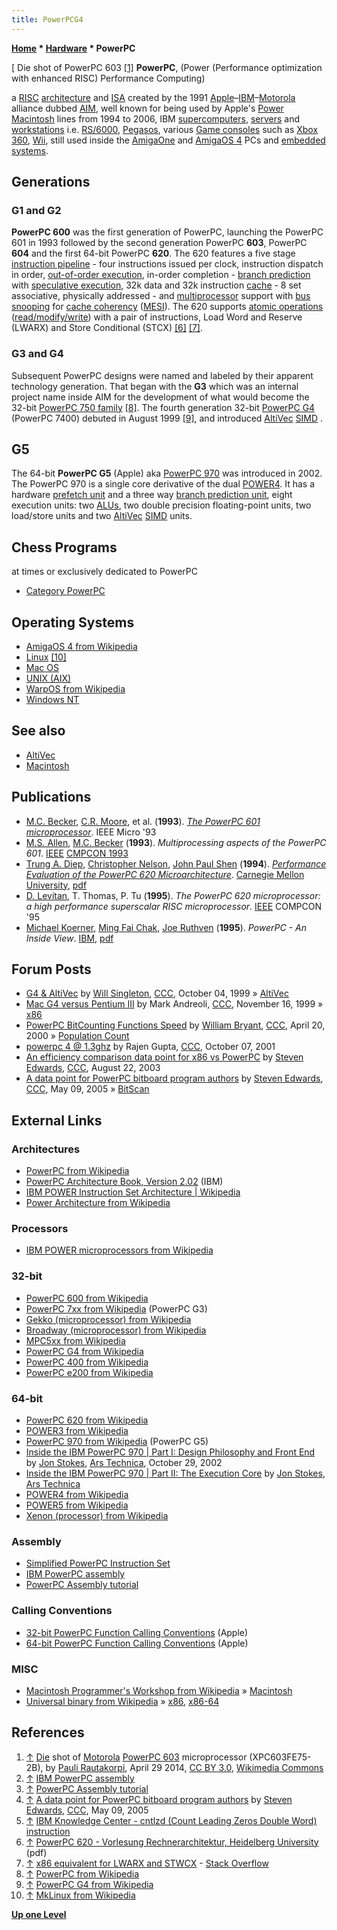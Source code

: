 ```yaml
---
title: PowerPCG4
---
```

**[Home](Home "Home") \* [Hardware](Hardware "Hardware") \* PowerPC**



[ Die shot of PowerPC 603 <a id="cite-note-1" href="#cite-ref-1">[1]</a>
**PowerPC**, (Power (Performance optimization with enhanced RISC) Performance Computing)  

a [RISC](https://en.wikipedia.org/wiki/Reduced_instruction_set_computing) [architecture](https://en.wikipedia.org/wiki/Computer_architecture) and [ISA](https://en.wikipedia.org/wiki/Instruction_set) created by the 1991 [Apple](index.php?title=Apple&action=edit&redlink=1 "Apple (page does not exist)")–[IBM](index.php?title=IBM&action=edit&redlink=1 "IBM (page does not exist)")–[Motorola](index.php?title=Motorola&action=edit&redlink=1 "Motorola (page does not exist)") alliance dubbed [AIM](https://en.wikipedia.org/wiki/AIM_alliance), well known for being used by Apple's [Power Macintosh](Macintosh "Macintosh") lines from 1994 to 2006, IBM [supercomputers](https://en.wikipedia.org/wiki/Supercomputer), [servers](https://en.wikipedia.org/wiki/IBM_eServer) and [workstations](https://en.wikipedia.org/wiki/Workstation) i.e. [RS/6000](https://en.wikipedia.org/wiki/RS/6000), [Pegasos](https://en.wikipedia.org/wiki/Pegasos), various [Game consoles](https://en.wikipedia.org/wiki/Home_video_game_console) such as [Xbox 360](https://en.wikipedia.org/wiki/Xbox_360), [Wii](https://en.wikipedia.org/wiki/Wii), still used inside the [AmigaOne](Amiga "Amiga") and [AmigaOS 4](https://en.wikipedia.org/wiki/AmigaOS_4) PCs and [embedded systems](https://en.wikipedia.org/wiki/Embedded_system). 



## Generations


### G1 and G2


**PowerPC 600** was the first generation of PowerPC, launching the PowerPC 601 in 1993 followed by the second generation PowerPC **603**, PowerPC **604** and the first 64-bit PowerPC **620**. The 620 features a five stage [instruction pipeline](https://en.wikipedia.org/wiki/Instruction_pipelining) - four instructions issued per clock, instruction dispatch in order, [out-of-order execution](https://en.wikipedia.org/wiki/Out-of-order_execution), in-order completion - [branch prediction](https://en.wikipedia.org/wiki/Branch_predictor) with [speculative execution](https://en.wikipedia.org/wiki/Speculative_execution), 32k data and 32k instruction [cache](Memory "Memory") - 8 set associative, physically addressed - and [multiprocessor](https://en.wikipedia.org/wiki/Multiprocessing) support with [bus snooping](https://en.wikipedia.org/wiki/Bus_sniffing) for [cache coherency](https://en.wikipedia.org/wiki/Cache_coherence) ([MESI](https://en.wikipedia.org/wiki/MESI_protocol)). The 620 supports [atomic operations](https://en.wikipedia.org/wiki/Linearizability) ([read/modify/write](https://en.wikipedia.org/wiki/Read-modify-write)) with a pair of instructions, Load Word and Reserve (LWARX) and Store Conditional (STCX) <a id="cite-note-6" href="#cite-ref-6">[6]</a> <a id="cite-note-7" href="#cite-ref-7">[7]</a>.




### G3 and G4


Subsequent PowerPC designs were named and labeled by their apparent technology generation. That began with the **G3** which was an internal project name inside AIM for the development of what would become the 32-bit [PowerPC 750 family](https://en.wikipedia.org/wiki/PowerPC_7xx) <a id="cite-note-8" href="#cite-ref-8">[8]</a>. The fourth generation 32-bit [PowerPC G4](https://en.wikipedia.org/wiki/PowerPC_G4) (PowerPC 7400) debuted in August 1999 <a id="cite-note-9" href="#cite-ref-9">[9]</a>, and introduced [AltiVec](AltiVec "AltiVec") [SIMD](SIMD_and_SWAR_Techniques "SIMD and SWAR Techniques") .




G5
--


The 64-bit **PowerPC G5** (Apple) aka [PowerPC 970](https://en.wikipedia.org/wiki/PowerPC_970) was introduced in 2002. The PowerPC 970 is a single core derivative of the dual [POWER4](https://en.wikipedia.org/wiki/POWER4). It has a hardware [prefetch unit](https://en.wikipedia.org/wiki/Instruction_prefetch) and a three way [branch prediction unit](https://en.wikipedia.org/wiki/Branch_predictor), eight execution units: two [ALUs](Combinatorial_Logic#ALU "Combinatorial Logic"), two double precision floating-point units, two load/store units and two [AltiVec](AltiVec "AltiVec") [SIMD](SIMD_and_SWAR_Techniques "SIMD and SWAR Techniques") units. 



## Chess Programs


at times or exclusively dedicated to PowerPC 



* [Category PowerPC](Category:PowerPC "Category:PowerPC")


## Operating Systems


* [AmigaOS 4 from Wikipedia](https://en.wikipedia.org/wiki/AmigaOS_4)
* [Linux](Linux "Linux") <a id="cite-note-10" href="#cite-ref-10">[10]</a>
* [Mac OS](Mac_OS "Mac OS")
* [UNIX (AIX)](Unix "Unix")
* [WarpOS from Wikipedia](https://en.wikipedia.org/wiki/WarpOS)
* [Windows NT](Windows "Windows")


## See also


* [AltiVec](AltiVec "AltiVec")
* [Macintosh](Macintosh "Macintosh")


## Publications


* [M.C. Becker](https://www.researchgate.net/researcher/2091670479_MC_Becker), [C.R. Moore](https://www.researchgate.net/researcher/5596820_C_R_Moore), et al. (**1993**). *[The PowerPC 601 microprocessor](http://ieeexplore.ieee.org/xpl/login.jsp?tp=&arnumber=289646&url=http%3A%2F%2Fieeexplore.ieee.org%2Fxpls%2Fabs_all.jsp%3Farnumber%3D289646)*. IEEE Micro '93
* [M.S. Allen](https://www.researchgate.net/researcher/2091860528_MS_Allen), [M.C. Becker](https://www.researchgate.net/researcher/2091670479_MC_Becker) (**1993**). *Multiprocessing aspects of the PowerPC 601*. [IEEE](IEEE "IEEE") [CMPCON 1993](https://www.computer.org/csdl/proceedings/cmpcon/index.html)
* [Trung A. Diep](http://dl.acm.org/author_page.cfm?id=81100336743&coll=DL&dl=ACM&trk=0&cfid=625619328&cftoken=18837961), [Christopher Nelson](http://dl.acm.org/author_page.cfm?id=81314484981&coll=DL&dl=ACM&trk=0&cfid=625619328&cftoken=18837961), [John Paul Shen](http://dl.acm.org/author_page.cfm?id=81451600279&coll=DL&dl=ACM&trk=0&cfid=625619328&cftoken=18837961) (**1994**). *[Performance Evaluation of the PowerPC 620 Microarchitecture](http://dl.acm.org/author_page.cfm?id=81100336743&coll=DL&dl=ACM&trk=0&cfid=625619328&cftoken=18837961)*. [Carnegie Mellon University](Carnegie_Mellon_University "Carnegie Mellon University"), [pdf](https://www.ece.cmu.edu/research/publications/1994/CMU-ECE-1994-005.pdf)
* [D. Levitan](https://www.researchgate.net/profile/D_Levitan/publications), T. Thomas, P. Tu (**1995**). *The PowerPC 620 microprocessor: a high performance superscalar RISC microprocessor*. [IEEE](IEEE "IEEE") COMPCON '95
* [Michael Koerner](https://www.linkedin.com/in/michael-koerner-76027a4), [Ming Fai Chak](https://www.linkedin.com/in/chakmingfai), [Joe Ruthven](https://www.linkedin.com/in/joe-ruthven-7ba4204) (**1995**). *PowerPC - An Inside View*. [IBM](index.php?title=IBM&action=edit&redlink=1 "IBM (page does not exist)"), [pdf](http://www.ibmfiles.com/ibmfiles/powerpc/itso_powerpc_inside_view.pdf)


## Forum Posts


* [G4 & AltiVec](https://www.stmintz.com/ccc/index.php?id=71754) by [Will Singleton](Will_Singleton "Will Singleton"), [CCC](CCC "CCC"), October 04, 1999 » [AltiVec](AltiVec "AltiVec")
* [Mac G4 versus Pentium III](https://www.stmintz.com/ccc/index.php?id=78070) by Mark Andreoli, [CCC](CCC "CCC"), November 16, 1999 » [x86](X86 "X86")
* [PowerPC BitCounting Functions Speed](https://www.stmintz.com/ccc/index.php?id=106960) by [William Bryant](William_Bryant "William Bryant"), [CCC](CCC "CCC"), April 20, 2000 » [Population Count](Population_Count "Population Count")
* [powerpc 4 @ 1.3ghz](https://www.stmintz.com/ccc/index.php?id=192267) by Rajen Gupta, [CCC](CCC "CCC"), October 07, 2001
* [An efficiency comparison data point for x86 vs PowerPC](https://www.stmintz.com/ccc/index.php?id=312343) by [Steven Edwards](Steven_Edwards "Steven Edwards"), [CCC](CCC "CCC"), August 22, 2003
* [A data point for PowerPC bitboard program authors](https://www.stmintz.com/ccc/index.php?id=425020) by [Steven Edwards](Steven_Edwards "Steven Edwards"), [CCC](CCC "CCC"), May 09, 2005 » [BitScan](BitScan "BitScan")


## External Links


### Architectures


* [PowerPC from Wikipedia](https://en.wikipedia.org/wiki/PowerPC)
* [PowerPC Architecture Book, Version 2.02](http://www.ibm.com/developerworks/systems/library/es-archguide-v2.html) (IBM)
* [IBM POWER Instruction Set Architecture | Wikipedia](https://en.wikipedia.org/wiki/IBM_POWER_Instruction_Set_Architecture)
* [Power Architecture from Wikipedia](https://en.wikipedia.org/wiki/Power_Architecture)


### Processors


* [IBM POWER microprocessors from Wikipedia](https://en.wikipedia.org/wiki/IBM_POWER_microprocessors)


### 32-bit


* [PowerPC 600 from Wikipedia](https://en.wikipedia.org/wiki/PowerPC_600)
* [PowerPC 7xx from Wikipedia](https://en.wikipedia.org/wiki/PowerPC_7xx) (PowerPC G3)
* [Gekko (microprocessor) from Wikipedia](https://en.wikipedia.org/wiki/Gekko_%28microprocessor%29)
* [Broadway (microprocessor) from Wikipedia](https://en.wikipedia.org/wiki/Broadway_%28microprocessor%29)
* [MPC5xx from Wikipedia](https://en.wikipedia.org/wiki/MPC5xx)
* [PowerPC G4 from Wikipedia](https://en.wikipedia.org/wiki/PowerPC_G4)
* [PowerPC 400 from Wikipedia](https://en.wikipedia.org/wiki/PowerPC_400)
* [PowerPC e200 from Wikipedia](https://en.wikipedia.org/wiki/PowerPC_e200)


### 64-bit


* [PowerPC 620 from Wikipedia](https://en.wikipedia.org/wiki/PowerPC_600#PowerPC_620)
* [POWER3 from Wikipedia](https://en.wikipedia.org/wiki/POWER3)
* [PowerPC 970 from Wikipedia](https://en.wikipedia.org/wiki/PowerPC_970) (PowerPC G5)
* [Inside the IBM PowerPC 970 | Part I: Design Philosophy and Front End](http://arstechnica.com/features/2002/10/ppc970/) by [Jon Stokes](http://arstechnica.com/author/hannibal/), [Ars Technica](https://en.wikipedia.org/wiki/Ars_Technica), October 29, 2002
* [Inside the IBM PowerPC 970 | Part II: The Execution Core](http://archive.arstechnica.com/cpu/03q1/ppc970/ppc970-0.html) by [Jon Stokes](http://arstechnica.com/author/hannibal/), [Ars Technica](https://en.wikipedia.org/wiki/Ars_Technica)
* [POWER4 from Wikipedia](https://en.wikipedia.org/wiki/POWER4)
* [POWER5 from Wikipedia](https://en.wikipedia.org/wiki/POWER5)
* [Xenon (processor) from Wikipedia](https://en.wikipedia.org/wiki/Xenon_%28processor%29)


### Assembly


* [Simplified PowerPC Instruction Set](http://www.ds.ewi.tudelft.nl/vakken/in1006/instruction-set/)
* [IBM PowerPC assembly](https://www.ibm.com/developerworks/library/l-ppc/)
* [PowerPC Assembly tutorial](http://www.csd.uwo.ca/~mburrel/stuff/ppc-asm.html)


### Calling Conventions


* [32-bit PowerPC Function Calling Conventions](https://developer.apple.com/library/mac/documentation/DeveloperTools/Conceptual/LowLevelABI/100-32-bit_PowerPC_Function_Calling_Conventions/32bitPowerPC.html#//apple_ref/doc/uid/TP40002438-SW20) (Apple)
* [64-bit PowerPC Function Calling Conventions](https://developer.apple.com/library/mac/documentation/DeveloperTools/Conceptual/LowLevelABI/110-64-bit_PowerPC_Function_Calling_Conventions/64bitPowerPC.html) (Apple)


### MISC


* [Macintosh Programmer's Workshop from Wikipedia](https://en.wikipedia.org/wiki/Macintosh_Programmer%27s_Workshop) » [Macintosh](Macintosh "Macintosh")
* [Universal binary from Wikipedia](https://en.wikipedia.org/wiki/Universal_binary) » [x86](X86 "X86"), [x86-64](X86-64 "X86-64")


## References


1. <a id="cite-ref-1" href="#cite-note-1">↑</a> [Die](https://en.wikipedia.org/wiki/Die_%28integrated_circuit%29) shot of [Motorola](index.php?title=Motorola&action=edit&redlink=1 "Motorola (page does not exist)") [PowerPC 603](https://en.wikipedia.org/wiki/PowerPC_600#PowerPC_603) microprocessor (XPC603FE75-2B), by [Pauli Rautakorpi](https://commons.wikimedia.org/wiki/User:Birdman86), April 29 2014, [CC BY 3.0](https://creativecommons.org/licenses/by/3.0/deed.en), [Wikimedia Commons](https://en.wikipedia.org/wiki/Wikimedia_Commons)
2. <a id="cite-ref-2" href="#cite-note-2">↑</a> [IBM PowerPC assembly](https://www.ibm.com/developerworks/library/l-ppc/)
3. <a id="cite-ref-3" href="#cite-note-3">↑</a> [PowerPC Assembly tutorial](http://www.csd.uwo.ca/~mburrel/stuff/ppc-asm.html)
4. <a id="cite-ref-4" href="#cite-note-4">↑</a> [A data point for PowerPC bitboard program authors](https://www.stmintz.com/ccc/index.php?id=425020) by [Steven Edwards](Steven_Edwards "Steven Edwards"), [CCC](CCC "CCC"), May 09, 2005
5. <a id="cite-ref-5" href="#cite-note-5">↑</a> [IBM Knowledge Center - cntlzd (Count Leading Zeros Double Word) instruction](https://www.ibm.com/support/knowledgecenter/ssw_aix_61/com.ibm.aix.alangref/idalangref_cntlzd_inst.htm)
6. <a id="cite-ref-6" href="#cite-note-6">↑</a> [PowerPC 620 - Vorlesung Rechnerarchitektur, Heidelberg University](http://ra.ziti.uni-heidelberg.de/pages/lectures/fss10/ra/ext_info/powerpc620.pdf) (pdf)
7. <a id="cite-ref-7" href="#cite-note-7">↑</a> [x86 equivalent for LWARX and STWCX](http://stackoverflow.com/questions/1147904/x86-equivalent-for-lwarx-and-stwcx) - [Stack Overflow](https://en.wikipedia.org/wiki/Stack_Overflow)
8. <a id="cite-ref-8" href="#cite-note-8">↑</a> [PowerPC from Wikipedia](https://en.wikipedia.org/wiki/PowerPC)
9. <a id="cite-ref-9" href="#cite-note-9">↑</a> [PowerPC G4 from Wikipedia](https://en.wikipedia.org/wiki/PowerPC_G4)
10. <a id="cite-ref-10" href="#cite-note-10">↑</a> [MkLinux from Wikipedia](https://en.wikipedia.org/wiki/MkLinux)

**[Up one Level](Hardware "Hardware")**







 
